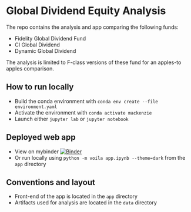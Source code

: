 # Global Dividend Equity Analysis

The repo contains the analysis and app comparing the following funds:
- Fidelity Global Dividend Fund
- CI Global Dividend
- Dynamic Global Dividend

The analysis is limited to F-class versions of these fund for an apples-to apples comparison.

## How to run locally
- Build the conda environment with `conda env create --file environment.yaml`
- Activate the environment with `conda activate mackenzie`
- Launch either `jupyter lab` or `jupyter notebook`

## Deployed web app
- View on mybinder [![Binder](https://mybinder.org/badge_logo.svg)](https://mybinder.org/v2/gh/KatrinaJames/mackenzie/HEAD??urlpath=voila%2Frender%2Fapp%2Fapp.ipynb?theme=dark)
- Or run locally using `python -m voila app.ipynb --theme=dark` from the `app` directory

## Conventions and layout
- Front-end of the app is located in the `app` directory
- Artifacts used for analysis are located in the `data` directory